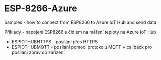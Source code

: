 # ESP-8266-Azure
Samples - how to connect from ESP8266 to Azure IoT Hub and send data

Příklady - napojení ESP8266 s čidlem na měření teploty na Azure IoT Hub

- ESPIOTHUBHTTPS - posílání přes HTTPS
- ESPIOTHUBMQTT - posílání pomocí protokolu MQTT + callback pro posílání zpráv do zařízení
